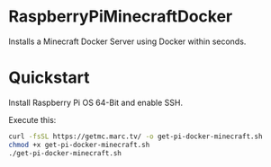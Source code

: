 # RaspberryPiMinecraftDocker
Installs a Minecraft Docker Server using Docker within seconds. 

# Quickstart 

Install Raspberry Pi OS 64-Bit and enable SSH.

Execute this: 

```sh
curl -fsSL https://getmc.marc.tv/ -o get-pi-docker-minecraft.sh 
chmod +x get-pi-docker-minecraft.sh 
./get-pi-docker-minecraft.sh
```

